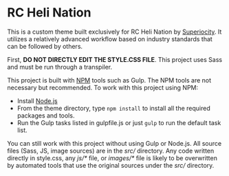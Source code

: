 # RC Heli Nation

This is a custom theme built exclusively for RC Heli Nation  by [Superiocity](http://www.superiocity.com/). It utilizes a relatively advanced workflow based on industry standards that can be followed by others.

First, **DO NOT DIRECTLY EDIT THE STYLE.CSS FILE**.  This project uses Sass and must be run through a transpiler.

This project is built with [NPM](https://www.npmjs.com/) tools such as Gulp.  The NPM tools are not necessary but recommended.  To work with this project using NPM:
* Install [Node.js](https://nodejs.org/)
* From the theme directory, type `npm install` to install all the required packages and tools.
* Run the Gulp tasks listed in gulpfile.js or just `gulp` to run the default task list.

You can still work with this project without using Gulp or Node.js.  All source files (Sass, JS, image sources) are in
the _src/_ directory.  Any code written directly in style.css, any _js/*_ file, or _images/*_ file is likely to be overwritten by automated tools that use the original sources under the _src/_ directory.
